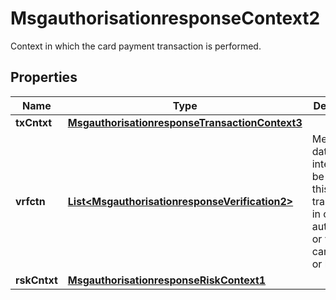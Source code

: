 

# MsgauthorisationresponseContext2

Context in which the card payment transaction is performed.
## Properties

Name | Type | Description | Notes
------------ | ------------- | ------------- | -------------
**txCntxt** | [**MsgauthorisationresponseTransactionContext3**](MsgauthorisationresponseTransactionContext3.md) |  |  [optional]
**vrfctn** | [**List&lt;MsgauthorisationresponseVerification2&gt;**](MsgauthorisationresponseVerification2.md) | Method and data intended to be used for this transaction in order to authenticate or verify  the cardholder or his card. |  [optional]
**rskCntxt** | [**MsgauthorisationresponseRiskContext1**](MsgauthorisationresponseRiskContext1.md) |  |  [optional]



